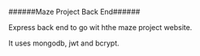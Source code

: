 ######Maze Project Back End######

Express back end to go wit hthe maze project website.

It uses mongodb, jwt and bcrypt.
